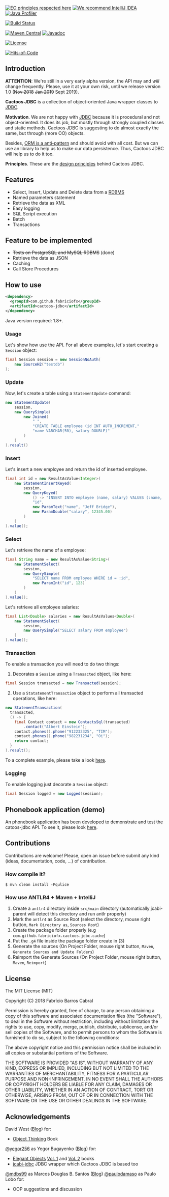 [![EO principles respected here](http://www.elegantobjects.org/badge.svg)](http://www.elegantobjects.org)
[![We recommend IntelliJ IDEA](http://www.elegantobjects.org/intellij-idea.svg)](https://www.jetbrains.com/idea/)
[![Java Profiler](https://www.ej-technologies.com/images/product_banners/jprofiler_small.png)](https://www.ej-technologies.com/products/jprofiler/overview.html)

[![Build Status](https://travis-ci.org/fabriciofx/cactoos-jdbc.svg?branch=master)](https://travis-ci.org/fabriciofx/cactoos-jdbc)

[![Maven Central](https://img.shields.io/maven-central/v/com.github.fabriciofx/cactoos-jdbc.svg)](https://search.maven.org/artifact/com.github.fabriciofx/cactoos-jdbc/0.2.1/jar)
[![Javadoc](http://www.javadoc.io/badge/com.github.fabriciofx/cactoos-jdbc.svg)](http://www.javadoc.io/doc/com.github.fabriciofx/cactoos-jdbc)

[![License](https://img.shields.io/badge/license-MIT-green.svg)](https://github.com/fabriciofx/cactoos-jdbc/blob/master/LICENSE.txt)

[![Hits-of-Code](https://hitsofcode.com/github/fabriciofx/cactoos-jdbc)](https://hitsofcode.com/view/github/fabriciofx/cactoos-jdbc)

## Introduction

**ATTENTION**: We're still in a very early alpha version, the API may and
*will* change frequently. Please, use it at your own risk, until we release
version 1.0 (~~Nov 2018~~ ~~Jan 2019~~ Sept 2019).

**Cactoos JDBC** is a collection of object-oriented Java wrapper classes to
[JDBC](https://en.wikipedia.org/wiki/Java_Database_Connectivity).

**Motivation**.
We are not happy with
[JDBC](https://en.wikipedia.org/wiki/Java_Database_Connectivity)
because it is procedural and not object-oriented. It does its job, but mostly
through strongly coupled classes and static methods. Cactoos JDBC is suggesting
to do almost exactly the same, but through (more OO) objects.

Besides, [ORM is a
anti-pattern](https://www.yegor256.com/2014/12/01/orm-offensive-anti-pattern.html)
and should avoid with all cost. But we can use an library to help us to make
our data persistence. Thus, Cactoos JDBC will help us to do it too.

**Principles**.
These are the [design principles](http://www.elegantobjects.org#principles)
behind Cactoos JDBC.


## Features

- Select, Insert, Update and Delete data from a 
[RDBMS](https://en.wikipedia.org/wiki/Relational_database_management_system)
- Named parameters statement
- Retrieve the data as XML
- Easy logging
- SQL Script execution
- Batch
- Transactions


## Feature to be implemented
- ~~Tests on PostgreSQL and MySQL RDBMS~~ (done)
- Retrieve the data as JSON
- Caching
- Call Store Procedures


## How to use

```xml
<dependency>
  <groupId>com.github.fabriciofx</groupId>
  <artifactId>cactoos-jdbc</artifactId>
</dependency>
```

Java version required: 1.8+.


### Usage
Let's show how use the API. For all above examples, let's start creating a
`Session` object:
```java
final Session session = new SessionNoAuth(
    new SourceH2("testdb")
);
```

### Update
Now, let's create a table using a `StatementUpdate` command:
```java
new StatementUpdate(
    session,
    new QuerySimple(
        new Joined(
            " ",
            "CREATE TABLE employee (id INT AUTO_INCREMENT,"
            "name VARCHAR(50), salary DOUBLE)"
        )
    )
).result()
```

### Insert
Let's insert a new employee and return the id of inserted employee.
```java
final int id = new ResultAsValue<Integer>(
    new StatementInsertKeyed(
        session,
        new QueryKeyed(
            () -> "INSERT INTO employee (name, salary) VALUES (:name, :salary)",
            "id",
            new ParamText("name", "Jeff Bridge"),
            new ParamDouble("salary", 12345.00)
        )
    )
).value();
```

### Select
Let's retrieve the name of a employee:
```java
final String name = new ResultAsValue<String>(
    new StatementSelect(
        session,
        new QuerySimple(
            "SELECT name FROM employee WHERE id = :id",
            new ParamInt("id", 123)
        )
    )
).value();
```

Let's retrieve all employee salaries:
```java
final List<Double> salaries = new ResultAsValues<Double>(
    new StatementSelect(
        session,
        new QuerySimple("SELECT salary FROM employee")
    )
).value();
```

### Transaction
To enable a transaction you will need to do two things:
1. Decorates a `Session` using a `Transacted` object, like here:
```java
final Session transacted = new Transacted(session);
```
2. Use a `StatatementTransaction` object to perform all transacted operations,
like here:
```java
new StatementTransaction(
  transacted,
  () -> {
    final Contact contact = new ContactsSql(transacted)
        .contact("Albert Einstein");
    contact.phones().phone("912232325", "TIM");
    contact.phones().phone("982231234", "Oi");
    return contact;
  }
).result();
```

To a complete example, please take a look [here](https://github.com/fabriciofx/cactoos-jdbc/blob/master/src/test/java/com/github/fabriciofx/cactoos/jdbc/stmt/TransactionTest.java).

### Logging
To enable logging just decorate a `Session` object:
```java
final Session logged = new Logged(session);
```

## Phonebook application (demo)

An phonebook application has been developed to demonstrate and test the
catoos-jdbc API. To see it, please look [here](https://github.com/fabriciofx/cactoos-jdbc/tree/master/src/test/java/com/github/fabriciofx/cactoos/jdbc/phonebook).


## Contributions

Contributions are welcome! Please, open an issue before submit any kind (ideas,
documentation, code, ...) of contribution.

### How compile it?

```
$ mvn clean install -Pqulice
```

### How use ANTLR4 + Maven + IntelliJ

1. Create a `antlr4` directory inside `src/main` directory (automatically
jcabi-parent will detect this directory and run antlr properly)
2. Mark the `antlr4` as Source Root (select the directory, mouse right button,
`Mark Directory as`, `Sources Root`)
3. Create the package folder properly (e.g 
`com.github.fabriciofx.cactoos.jdbc.cache`)
4. Put the `.g4` file inside the package folder create in (3)
5. Generate the sources (On Project Folder, mouse right button, `Maven`, 
`Generate Sources and Update Folders`)
6. Reimport the Generate Sources (On Project Folder, mouse right button,
`Maven`, `Reimport`)


## License

The MIT License (MIT)

Copyright (C) 2018 Fabrício Barros Cabral

Permission is hereby granted, free of charge, to any person obtaining a copy
of this software and associated documentation files (the "Software"), to deal
in the Software without restriction, including without limitation the rights
to use, copy, modify, merge, publish, distribute, sublicense, and/or sell
copies of the Software, and to permit persons to whom the Software is
furnished to do so, subject to the following conditions:

The above copyright notice and this permission notice shall be included in
all copies or substantial portions of the Software.

THE SOFTWARE IS PROVIDED "AS IS", WITHOUT WARRANTY OF ANY KIND, EXPRESS OR
IMPLIED, INCLUDING BUT NOT LIMITED TO THE WARRANTIES OF MERCHANTABILITY,
FITNESS FOR A PARTICULAR PURPOSE AND NON-INFRINGEMENT. IN NO EVENT SHALL THE
AUTHORS OR COPYRIGHT HOLDERS BE LIABLE FOR ANY CLAIM, DAMAGES OR OTHER
LIABILITY, WHETHER IN AN ACTION OF CONTRACT, TORT OR OTHERWISE, ARISING FROM,
OUT OF OR IN CONNECTION WITH THE SOFTWARE OR THE USE OR OTHER DEALINGS IN THE
SOFTWARE.


## Acknowledgements

David West ([Blog](http://davewest.us/)) for:
- [Object Thinking](http://amzn.to/2BVeiNl) Book

[@yegor256](https://github.com/yegor256) as Yegor Bugayenko ([Blog](https://wwww.yegor256.com)) for:
- [Elegant Objects](https://www.yegor256.com/elegant-objects.html) [Vol. 1](http://amzn.to/2BXdZSs) and [Vol. 2](http://amzn.to/2BuFFP4) books
- [jcabi-jdbc](https://jdbc.jcabi.com/index.html) JDBC wrapper which Cactoos JDBC is based too

[@mdbs99](https://github.com/mdbs99) as Marcos Douglas B. Santos ([Blog](https://wwww.objectpascalprogramming.com))
[@paulodamaso](https://github.com/paulodamaso) as Paulo Lobo for:
- OOP suggestions and discussion
